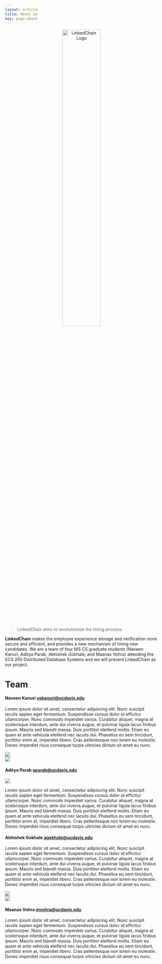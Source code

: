 ```yaml
---
layout: article
title: About Us
key: page-about
---
```


<p style="text-align:center;">
    <!-- <img src="{{ site.baseurl }}/assets/expolab-icon-alt.png" width="70%" height="70%" alt="ExpoLab Logo"/> -->
    <img src="{{ site.baseurl }}/assets/images/LinkedChain/linkedchain_logo.png" width="50%" height="50%" alt="LinkedChain Logo"/>
    <br>
</p>

> LinkedChain aims to revolutionize the hiring process.

**LinkedChain** makes the employee experience storage and verification more secure and efficient, and provides a new mechanism of hiring new candidates. We are a team of four MS CS graduate students (Naveen Kanuri, Aditya Parab, Abhishek Gokhale, and Maanas Vohra) attending the ECS 265 Distributed Database Systems and we will present LinkedChain as our project.

# Team

<div class="item">
  <div class="item__content">
    <div class="item__header">
      <h4>Naveen Kanuri <a href="mailto:vskanuri@ucdavis.edu">vskanuri@ucdavis.edu</a></h4>
    </div>
    <div class="item__description">
      <p>Lorem ipsum dolor sit amet, consectetur adipiscing elit. Nunc suscipit iaculis sapien eget fermentum. Suspendisse cursus dolor id efficitur ullamcorper. Nunc commodo imperdiet varius. Curabitur aliquet, magna at scelerisque interdum, ante dui viverra augue, et pulvinar ligula lacus finibus ipsum. Mauris sed blandit massa. Duis porttitor eleifend mollis. Etiam eu quam et ante vehicula eleifend nec iaculis dui. Phasellus eu sem tincidunt, porttitor enim at, imperdiet libero. Cras pellentesque non lorem eu molestie. Donec imperdiet risus consequat turpis ultricies dictum sit amet eu nunc.</p>
    </div>
  </div>
   <a href="https://github.com/naveenkanuri/">
      <div class="item__image">
        <img class="image card card--clickable image--lg" src="{{ site.baseurl }}/assets/images/LinkedChain/linkedchain_logo.png"/>
      </div>
    </a>
</div>

<div class="item">
     <a href="https://github.com/aditya-parab">
      <div class="item__image">
        <img class="image card card--clickable image--lg" src="{{ site.baseurl }}/assets/images/LinkedChain/linkedchain_logo.png"/>
      </div>
    </a>
  <div class="item__content">
    <div class="item__header">
      <h4>Aditya Parab <a href="mailto:aparab@ucdavis.edu">aparab@ucdavis.edu</a></h4>
    </div>
     <div class="item__image">
        <img class="image card card--clickable image--lg" src="{{ site.baseurl }}/assets/images/LinkedChain/adi_profilepic.jpg"/>
      </div>
    <div class="item__description">
      <p>Lorem ipsum dolor sit amet, consectetur adipiscing elit. Nunc suscipit iaculis sapien eget fermentum. Suspendisse cursus dolor id efficitur ullamcorper. Nunc commodo imperdiet varius. Curabitur aliquet, magna at scelerisque interdum, ante dui viverra augue, et pulvinar ligula lacus finibus ipsum. Mauris sed blandit massa. Duis porttitor eleifend mollis. Etiam eu quam et ante vehicula eleifend nec iaculis dui. Phasellus eu sem tincidunt, porttitor enim at, imperdiet libero. Cras pellentesque non lorem eu molestie. Donec imperdiet risus consequat turpis ultricies dictum sit amet eu nunc.</p>
    </div>
  </div>
</div>

<div class="item">
  <div class="item__content">
    <div class="item__header">
      <h4>Abhishek Gokhale <a href="mailto:agokhale@ucdavis.edu">agokhale@ucdavis.edu</a></h4> 
    </div>
    <div class="item__description">
      <p>Lorem ipsum dolor sit amet, consectetur adipiscing elit. Nunc suscipit iaculis sapien eget fermentum. Suspendisse cursus dolor id efficitur ullamcorper. Nunc commodo imperdiet varius. Curabitur aliquet, magna at scelerisque interdum, ante dui viverra augue, et pulvinar ligula lacus finibus ipsum. Mauris sed blandit massa. Duis porttitor eleifend mollis. Etiam eu quam et ante vehicula eleifend nec iaculis dui. Phasellus eu sem tincidunt, porttitor enim at, imperdiet libero. Cras pellentesque non lorem eu molestie. Donec imperdiet risus consequat turpis ultricies dictum sit amet eu nunc.</p>
    </div>
  </div>
  <a href="https://github.com/abhishekgokhale">
      <div class="item__image">
        <img class="image card card--clickable image--lg" src="{{ site.baseurl }}/assets/images/LinkedChain/linkedchain_logo.png"/>
      </div>
    </a>
</div>

<div class="item">
   <a href="https://github.com/MaanasVohra"> 
      <div class="item__image">
        <img class="image card card--clickable image--lg" src="{{ site.baseurl }}/assets/images/LinkedChain/linkedchain_logo.png"/>
      </div>
    </a>
  <div class="item__content">
    <div class="item__header">
      <h4>Maanas Vohra <a href="mailto:mvohra@ucdavis.edu">mvohra@ucdavis.edu</a></h4>
    </div>
    <div class="item__description">
      <p>Lorem ipsum dolor sit amet, consectetur adipiscing elit. Nunc suscipit iaculis sapien eget fermentum. Suspendisse cursus dolor id efficitur ullamcorper. Nunc commodo imperdiet varius. Curabitur aliquet, magna at scelerisque interdum, ante dui viverra augue, et pulvinar ligula lacus finibus ipsum. Mauris sed blandit massa. Duis porttitor eleifend mollis. Etiam eu quam et ante vehicula eleifend nec iaculis dui. Phasellus eu sem tincidunt, porttitor enim at, imperdiet libero. Cras pellentesque non lorem eu molestie. Donec imperdiet risus consequat turpis ultricies dictum sit amet eu nunc.</p>
    </div>
  </div>
</div>
